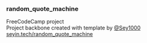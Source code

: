 ### random_quote_machine
FreeCodeCamp project  
Project backbone created with template by [@Sey1000](https://github.com/Sey1000/new_fcc)  
[seyin.tech/random_quote_machine](http://seyin.tech/random_quote_machine)